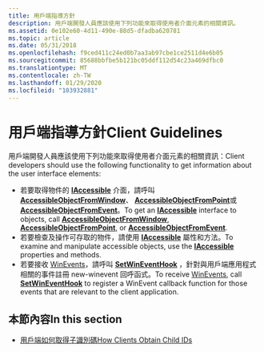 ```yaml
---
title: 用戶端指導方針
description: 用戶端開發人員應該使用下列功能來取得使用者介面元素的相關資訊。
ms.assetid: 0e102e60-4d11-490e-88d5-dfadba620781
ms.topic: article
ms.date: 05/31/2018
ms.openlocfilehash: f9ced411c24ed0b7aa3ab97cbe1ce2511d4e6b05
ms.sourcegitcommit: 85688bbfbe5b121bc05ddf112d54c23a469dfbc0
ms.translationtype: MT
ms.contentlocale: zh-TW
ms.lasthandoff: 01/29/2020
ms.locfileid: "103932881"
---
```

# <a name="client-guidelines"></a><span data-ttu-id="8e045-103">用戶端指導方針</span><span class="sxs-lookup"><span data-stu-id="8e045-103">Client Guidelines</span></span>

<span data-ttu-id="8e045-104">用戶端開發人員應該使用下列功能來取得使用者介面元素的相關資訊：</span><span class="sxs-lookup"><span data-stu-id="8e045-104">Client developers should use the following functionality to get information about the user interface elements:</span></span>

-   <span data-ttu-id="8e045-105">若要取得物件的 [**IAccessible**](/windows/desktop/api/oleacc/nn-oleacc-iaccessible) 介面，請呼叫 [**AccessibleObjectFromWindow**](/windows/desktop/api/Oleacc/nf-oleacc-accessibleobjectfromwindow)、 [**AccessibleObjectFromPoint**](/windows/desktop/api/Oleacc/nf-oleacc-accessibleobjectfrompoint)或 [**AccessibleObjectFromEvent**](/windows/desktop/api/Oleacc/nf-oleacc-accessibleobjectfromevent)。</span><span class="sxs-lookup"><span data-stu-id="8e045-105">To get an [**IAccessible**](/windows/desktop/api/oleacc/nn-oleacc-iaccessible) interface to objects, call [**AccessibleObjectFromWindow**](/windows/desktop/api/Oleacc/nf-oleacc-accessibleobjectfromwindow), [**AccessibleObjectFromPoint**](/windows/desktop/api/Oleacc/nf-oleacc-accessibleobjectfrompoint), or [**AccessibleObjectFromEvent**](/windows/desktop/api/Oleacc/nf-oleacc-accessibleobjectfromevent).</span></span>
-   <span data-ttu-id="8e045-106">若要檢查及操作可存取的物件，請使用 [**IAccessible**](/windows/desktop/api/oleacc/nn-oleacc-iaccessible) 屬性和方法。</span><span class="sxs-lookup"><span data-stu-id="8e045-106">To examine and manipulate accessible objects, use the [**IAccessible**](/windows/desktop/api/oleacc/nn-oleacc-iaccessible) properties and methods.</span></span>
-   <span data-ttu-id="8e045-107">若要接收 [WinEvents](winevents-overview.md)，請呼叫 [**SetWinEventHook**](/windows/desktop/api/Winuser/nf-winuser-setwineventhook) ，針對與用戶端應用程式相關的事件註冊 new-winevent 回呼函式。</span><span class="sxs-lookup"><span data-stu-id="8e045-107">To receive [WinEvents](winevents-overview.md), call [**SetWinEventHook**](/windows/desktop/api/Winuser/nf-winuser-setwineventhook) to register a WinEvent callback function for those events that are relevant to the client application.</span></span>

## <a name="in-this-section"></a><span data-ttu-id="8e045-108">本節內容</span><span class="sxs-lookup"><span data-stu-id="8e045-108">In this section</span></span>

-   [<span data-ttu-id="8e045-109">用戶端如何取得子識別碼</span><span class="sxs-lookup"><span data-stu-id="8e045-109">How Clients Obtain Child IDs</span></span>](how-clients-obtain-child-ids.md)

 

 




